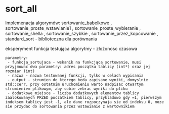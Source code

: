 # sort_all
Implemenacja algorymów:
 sortowanie_babelkowe
,  sortowanie_proste_wstawianie1
,  sortowanie_proste_wybieranie
,  sortowanie_shella
,  sortowanie_szybkie
,  sortowanie_przez_kopcowanie
,  standard_sort  - biblioteczna dla porównania

eksperyment funkcja testująca algorytmy - złożonosc czasowa

	parametry:
	 - funkcja_sortujaca - wskanik na funkcjącą sortowanie, musi przyjmować dwa parametry: adres początku tablicy (int*) oraz jej rozmiar (int)
	 - nazwa - nazwa testowanej funkcji, tylko w celach wypisania
	 - output - strumien do ktorego beda zapisane wyniki, domyslnie std::cerr, przy ostatnim uruchomieniu warto nadpisac otwartym strumieniem plikowym, aby sobie zebrac wyniki do pliku
	 - dodatkowe_miejsce - liczba dodatkowych elementow tablicy zaalokowanych PRZED poczatkiem tablicy, przykladowo gdy =1, pierwszym indeksem tablicy jest -1, ale dane rozpoczynaja sie od indeksu 0, moze sie przydac do sortowania przez wstawianie z wartownikiem


